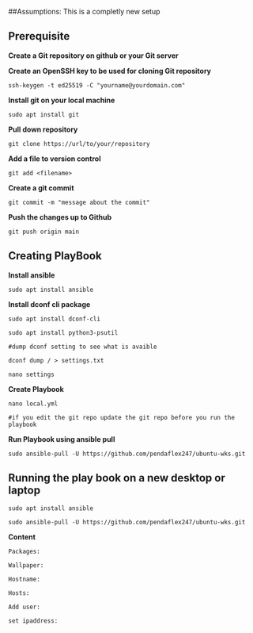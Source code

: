 ##Assumptions: 
This is a completly new setup

## Prerequisite

**Create a Git repository on github or your Git server**

**Create an OpenSSH key to be used for cloning Git repository**

    ssh-keygen -t ed25519 -C "yourname@yourdomain.com"

**Install git on your local machine**
    
    sudo apt install git

**Pull down repository**

    git clone https://url/to/your/repository

**Add a file to version control**
    
    git add <filename>

**Create a git commit**
    
    git commit -m "message about the commit"

**Push the changes up to Github**
    
    git push origin main

## Creating PlayBook

**Install ansible**

    sudo apt install ansible

**Install dconf cli package**

    sudo apt install dconf-cli

    sudo apt install python3-psutil

    #dump dconf setting to see what is avaible

    dconf dump / > settings.txt

    nano settings

**Create Playbook**

    nano local.yml

    #if you edit the git repo update the git repo before you run the playbook 
    
**Run Playbook using ansible pull**

    sudo ansible-pull -U https://github.com/pendaflex247/ubuntu-wks.git


## Running the play book on a new desktop or laptop

    sudo apt install ansible

    sudo ansible-pull -U https://github.com/pendaflex247/ubuntu-wks.git

**Content**

    Packages:

    Wallpaper:

    Hostname:

    Hosts:

    Add user:

    set ipaddress:

